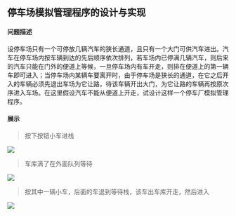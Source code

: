 ## 停车场模拟管理程序的设计与实现

#### 问题描述

设停车场只有一个可停放几辆汽车的狭长通道，且只有一个大门可供汽车进出。汽车在停车场内按车辆到达的先后顺序依次排列，若车场内已停满几辆汽车，则后来的汽车只能在门外的便道上等候，一旦停车场内有车开走，则排在便道上的第一辆车即可进入；当停车场内某辆车要离开时，由于停车场是狭长的通道，在它之后开入的车辆必须先退出车场为它让路，待该车辆开出大门，为它让路的车辆再按原次序进入车场。在这里假设汽车不能从便道上开走，试设计这样一个停车厂模拟管理程序。

#### 展示

>按下按钮小车进栈

![](http://7xkl1b.com1.z0.glb.clouddn.com/cocosCar_1.png)
>车库满了在外面队列等待

![](http://7xkl1b.com1.z0.glb.clouddn.com/cocosCar_2.png)
>按其中一辆小车，后面的车退到等待栈，该车出车库开走，然后进入

![](http://7xkl1b.com1.z0.glb.clouddn.com/cocosCar_3.png)
